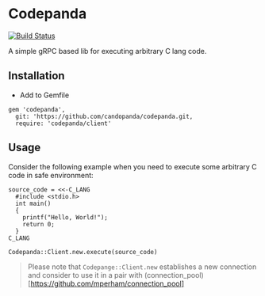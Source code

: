# Codepanda

[![Build Status](https://semaphoreci.com/api/v1/vladimirmikhailov/codepanda/branches/master/badge.svg)](https://semaphoreci.com/vladimirmikhailov/codepanda)

A simple gRPC based lib for executing arbitrary C lang code.

## Installation

* Add to Gemfile

```
gem 'codepanda',
  git: 'https://github.com/candopanda/codepanda.git,
  require: 'codepanda/client'
```

## Usage

Consider the following example when you need to execute some arbitrary
C code in safe environment:

```
source_code = <<-C_LANG
  #include <stdio.h>
  int main()
  {
    printf("Hello, World!");
    return 0;
  }
C_LANG

Codepanda::Client.new.execute(source_code)
```

> Please note that `Codepange::Client.new` establishes a new connection
> and consider to use it in a pair with
> (connection_pool)[https://github.com/mperham/connection_pool]
